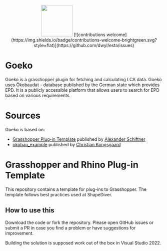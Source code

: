 <p align="center"><img src="https://github.com/Curiosit/goeko.gha/assets/17218693/d35a4d18-f83d-4fc8-9d3c-adcbd42cabac" width="100" height="100">
[![contributions welcome](https://img.shields.io/badge/contributions-welcome-brightgreen.svg?style=flat)](https://github.com/dwyl/esta/issues)

</p>


# Goeko

Goeko is a grasshopper plugin for fetching and calculating LCA data. Goeko uses Ökobaudat - database published by the German state which provides EPD. It is a publicly accessible platform that allows users to search for EPD based on various requirements.



# Sources

Goeko is based on:
- [Grasshopper Plug-in Template](https://github.com/shapediver/GrasshopperPluginTemplate) published by [Alexander Schiftner](https://github.com/snabela)
- [okobau_example](https://github.com/ocni-dtu/okobau_example/) published by [Christian Kongsgaard](https://github.com/ocni-dtu)

# Grasshopper and Rhino Plug-in Template
This repository contains a template for plug-ins to Grasshopper. 
The template follows best practices used at ShapeDiver. 

## How to use this

Download the code or fork the repository. 
Please open GitHub issues or submit a PR in case you find a problem or have suggestions for improvement. 

Building the solution is supposed work out of the box in Visual Studio 2022. 

